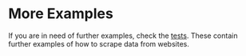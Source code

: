 # More Examples

If you are in need of further examples, check the [tests](https://github.com/spekulatius/phpscraper/tree/master/tests). These contain further examples of how to scrape data from websites.
